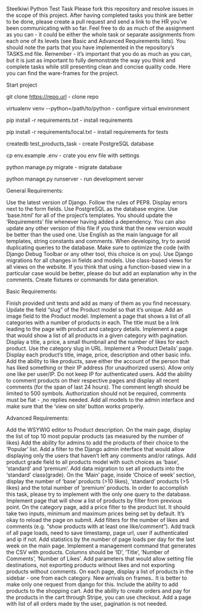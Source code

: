 
Steelkiwi Python Test Task
Please fork this repository and resolve issues in the scope of this project. After having completed tasks you think are better to be done, please create a pull request and send a link to the HR you’ve been communicating with so far.
Feel free to do as much of the assignment as you can - it could be either the whole task or separate assignments from each one of its levels (see Basic and Advanced Requirements lists). You should note the parts that you have implemented in the repository’s TASKS.md file. Remember - it’s important that you do as much as you can, but it is just as important to fully demonstrate the way you think and complete tasks while still presenting clean and concise quality code.
Here you can find the ware-frames for the project.

Start project


git clone https://repo.url - clone repo

virtualenv venv --python=/path/to/python - configure virtual environment

pip install -r requirements.txt - install requirements

pip install -r requirements/local.txt - install requirements for tests

createdb test_products_task - create PostgreSQL database

cp env.example .env - crate you env file with settings

python manage.py migrate - migrate database

python manage.py runserver - run development server


General Requirements:

Use the latest version of Django.
Follow the rules of PEP8.
Display errors next to the form fields.
Use PostgreSQL as the database engine.
Use ‘base.html’ for all of the project’s templates.
You should update the ‘Requirements’ file whenever having added a dependency. You can also update any other version of this file if you think that the new version would be better than the used one.
Use English as the main language for all templates, string constants and comments.
When developing, try to avoid duplicating queries to the database. Make sure to optimize the code (with Django Debug Toolbar or any other tool, this choice is on you).
Use Django migrations for all changes in fields and models.
Use class-based views for all views on the website. If you think that using a function-based view in a particular case would be better, please do but add an explanation why in the comments.
Create fixtures or commands for data generation.


Basic Requirements:

Finish provided unit tests and add as many of them as you find necessary.
Update the field “slug” of the Product model so that it’s unique.
Add an image field to the Product model.
Implement a page that shows a list of all categories with a number of products in each. The title must be a link leading to the page with product and category details.
Implement a page that would show a list of all products in a given category with pagination. Display a title, a price, a small thumbnail and the number of likes for each product. Use the category slug in URL.
Implement a ‘Product Details’ page. Display each product’s title, image, price, description and other basic info.
Add the ability to like products, save either the account of the person that has liked something or their IP address (for unauthorized users). Allow only one like per user/IP. Do not keep IP for authenticated users.
Add the ability to comment products on their respective pages and display all recent comments (for the span of last 24 hours). The comment length should be limited to 500 symbols. Authorization should not be required, comments must be flat - ,no replies needed.
Add all models to the admin interface and make sure that the ‘view on site’ button works properly.


Advanced Requirements:

Add the WSYWIG editor to Product description.
On the main page, display the list of top 10 most popular products (as measured by the number of likes)
Add the ability for admins to add the products of their choice to the ‘Popular’ list.
Add a filter to the Django admin interface that would allow displaying only the users that haven’t left any comments and/or ratings.
Add product grade field to all products model with such choices as ‘base’, ‘standard’ and ‘premium’. Add data migration to set all products into the ‘standard’ class(grade).
On the ‘Main’ page, inside ‘Choice of week’ section, display the number of ‘base’ products (>10 likes), ‘standard’ products (>5 likes) and the total number of ‘premium’ products. In order to accomplish this task, please try to implement with the only one query to the database.
Implement page that will show a list of products by filter from previous point.
On the category page, add a price filter to the product list. It should take two inputs, minimum and maximum prices being set by default. It’s okay to reload the page on submit.
Add filters for the number of likes and comments (e.g. “show products with at least one like/comment”).
Add track of all page loads, need to save timestamp, page url,  user if authenticated and ip if not.
Add statistics by the number of page loads per day for the last week on the main page.
Implement a management command that generates the CSV with products. Columns should be ‘ID’, ‘Title’, ‘Number of Comments’, ‘Number of Likes’. Add parameters that would allow setting file destinations, not exporting products without likes and not exporting products without comments.
On each page, display a list of products in the sidebar - one from each category. New arrivals on frames.. It is better to make only one request from django for this.
Include the ability to add products to the shopping cart.
Add the ability to create orders and pay for the products in the cart through Stripe, you can use checkout.
Add a page with list of all orders made by the user, pagination is not needed.
